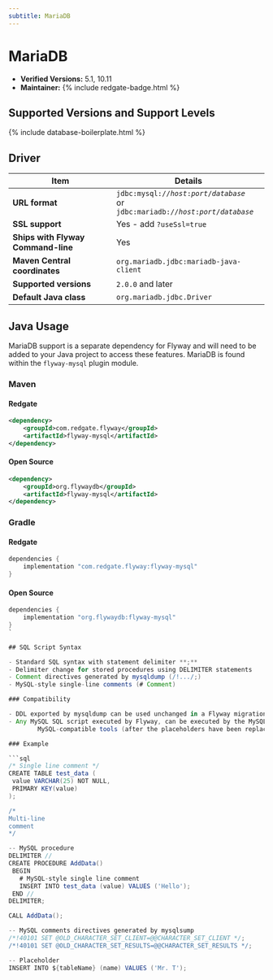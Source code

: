 ```yaml
---
subtitle: MariaDB
---
```

# MariaDB
- **Verified Versions:** 5.1, 10.11
- **Maintainer:** {% include redgate-badge.html %}

## Supported Versions and Support Levels

{% include database-boilerplate.html %}

## Driver

| Item                               | Details                                                                                                                                        |
|------------------------------------|------------------------------------------------------------------------------------------------------------------------------------------------|
| **URL format**                     | <code>jdbc:mysql://<i>host</i>:<i>port</i>/<i>database</i></code><br>or<br><code>jdbc:mariadb://<i>host</i>:<i>port</i>/<i>database</i></code> |
| **SSL support**                    | Yes - add `?useSsl=true`                                                                                                                       |
| **Ships with Flyway Command-line** | Yes                                                                                                                                            |
| **Maven Central coordinates**      | `org.mariadb.jdbc:mariadb-java-client`                                                                                                         |
| **Supported versions**             | `2.0.0` and later                                                                                                                              |
| **Default Java class**             | `org.mariadb.jdbc.Driver`                                                                                                                      |


## Java Usage
MariaDB support is a separate dependency for Flyway and will need to be added to your Java project to access these features.
MariaDB is found within the `flyway-mysql` plugin module.
### Maven
#### Redgate
```xml
<dependency>
    <groupId>com.redgate.flyway</groupId>
    <artifactId>flyway-mysql</artifactId>
</dependency>
```
#### Open Source
```xml
<dependency>
    <groupId>org.flywaydb</groupId>
    <artifactId>flyway-mysql</artifactId>
</dependency>
```

### Gradle
#### Redgate
```groovy
dependencies {
    implementation "com.redgate.flyway:flyway-mysql"
}
```
#### Open Source
```groovy
dependencies {
    implementation "org.flywaydb:flyway-mysql"
}
`

## SQL Script Syntax

- Standard SQL syntax with statement delimiter **;**
- Delimiter change for stored procedures using DELIMITER statements
- Comment directives generated by mysqldump (/!.../;)
- MySQL-style single-line comments (# Comment)

### Compatibility

- DDL exported by mysqldump can be used unchanged in a Flyway migration.
- Any MySQL SQL script executed by Flyway, can be executed by the MySQL command-line tool and other
        MySQL-compatible tools (after the placeholders have been replaced).

### Example

```sql
/* Single line comment */
CREATE TABLE test_data (
 value VARCHAR(25) NOT NULL,
 PRIMARY KEY(value)
);

/*
Multi-line
comment
*/

-- MySQL procedure
DELIMITER //
CREATE PROCEDURE AddData()
 BEGIN
   # MySQL-style single line comment
   INSERT INTO test_data (value) VALUES ('Hello');
 END //
DELIMITER;

CALL AddData();

-- MySQL comments directives generated by mysqlsump
/*!40101 SET @OLD_CHARACTER_SET_CLIENT=@@CHARACTER_SET_CLIENT */;
/*!40101 SET @OLD_CHARACTER_SET_RESULTS=@@CHARACTER_SET_RESULTS */;

-- Placeholder
INSERT INTO ${tableName} (name) VALUES ('Mr. T');
```
